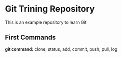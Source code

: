 # Git Trining Repository

This is an example repository to learn Git

## First Commands

**git command:** clone, status, add, commit, push, pull, log